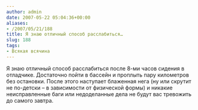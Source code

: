 ```yaml
---
author: admin
date: 2007-05-22 05:04:36+00:00
aliases:
- /2007/05/21/188
title: Я знаю отличный способ расслабиться…
slug: 188
tags:
- Всякая всячина
---
```


Я знаю отличный способ расслабиться после 8-ми часов сидения в отладчике. Достаточно пойти в бассейн и проплыть пару километров без остановки. После этого наступает блаженная нега (ну или скрутит не по-детски – в зависимости от физической формы) и никакие неисправленные баги или недоделанные дела не будут вас тревожить до самого завтра.
